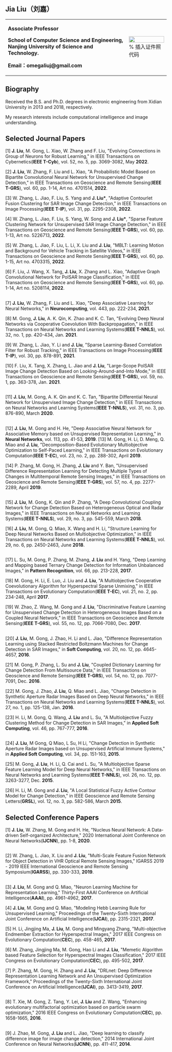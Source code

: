 ## Jia Liu（刘嘉）
<table border="0">
  <tr>
    <td width="75%">
      <p><b>Associate Professor</b></p>
      <p><b>School of Computer Science and Engineering, Nanjing University of Science and Technology.</b></p>
      <p><b>Email：omegaliuj@gmail.com</b></p>
    </td>
    <td width="25%">
      <img src="/zhengjianzhao.jpg" width="100%">      % 插入证件照代码
    </td>
  </tr>
</table>

## Biography
Received the B.S. and Ph.D. degrees in electronic engineering from Xidian University in 2013 and 2018, respectively.

My research interests include computational intelligence and image understanding.

## Selected Journal Papers
[1] <b>J. Liu</b>, M. Gong, L. Xiao, W. Zhang and F. Liu, "Evolving Connections in Group of Neurons for Robust Learning," in IEEE Transactions on Cybernetics(<b>IEEE T-Cyb</b>), vol. 52, no. 5, pp. 3069-3082, May <b>2022</b>.

[2] <b>J. Liu</b>, W. Zhang, F. Liu and L. Xiao, "A Probabilistic Model Based on Bipartite Convolutional Neural Network for Unsupervised Change Detection," in IEEE Transactions on Geoscience and Remote Sensing(<b>IEEE T-GRS</b>), vol. 60, pp. 1-14, Art no. 4701514, <b>2022</b>.

[3] W. Zhang, L. Jiao, F. Liu, S. Yang and <b>J. Liu*</b>, "Adaptive Contourlet Fusion Clustering for SAR Image Change Detection," in IEEE Transactions on Image Processing(<b>IEEE T-IP</b>), vol. 31, pp. 2295-2308, <b>2022</b>.

[4] W. Zhang, L. Jiao, F. Liu, S. Yang, W. Song and <b>J. Liu*</b>, "Sparse Feature Clustering Network for Unsupervised SAR Image Change Detection," in IEEE Transactions on Geoscience and Remote Sensing(<b>IEEE T-GRS</b>), vol. 60, pp. 1-13, Art no. 5226713, <b>2022</b>.

[5] W. Zhang, L. Jiao, F. Liu, L. Li, X. Liu and <b>J. Liu</b>, "MBLT: Learning Motion and Background for Vehicle Tracking in Satellite Videos," in IEEE Transactions on Geoscience and Remote Sensing(<b>IEEE T-GRS</b>), vol. 60, pp. 1-15, Art no. 4703315, <b>2022</b>.

[6] F. Liu, J. Wang, X. Tang, <b>J. Liu</b>, X. Zhang and L. Xiao, "Adaptive Graph Convolutional Network for PolSAR Image Classification," in IEEE Transactions on Geoscience and Remote Sensing(<b>IEEE T-GRS</b>), vol. 60, pp. 1-14, Art no. 5208114, <b>2022</b>.
## 
[7] <b>J. Liu</b>, W. Zhang, F. Liu and L. Xiao, "Deep Associative Learning for Neural Networks," in <b>Neurocomputing</b>, vol. 443, pp. 222-234, <b>2021</b>.

[8] M. Gong, <b>J. Liu</b>, A. K. Qin, K. Zhao and K. C. Tan, "Evolving Deep Neural Networks via Cooperative Coevolution With Backpropagation," in IEEE Transactions on Neural Networks and Learning Systems(<b>IEEE T-NNLS</b>), vol. 32, no. 1, pp. 420-434, Jan. <b>2021</b>.

[9] W. Zhang, L. Jiao, Y. Li and <b>J. Liu</b>, "Sparse Learning-Based Correlation Filter for Robust Tracking," in IEEE Transactions on Image Processing(<b>IEEE T-IP</b>), vol. 30, pp. 878-891, <b>2021</b>.

[10] F. Liu, X. Tang, X. Zhang, L. Jiao and <b>J. Liu</b>, "Large-Scope PolSAR Image Change Detection Based on Looking-Around-and-Into Mode," in IEEE Transactions on Geoscience and Remote Sensing(<b>IEEE T-GRS</b>), vol. 59, no. 1, pp. 363-378, Jan. <b>2021</b>.
## 
[11] <b>J. Liu</b>, M. Gong, A. K. Qin and K. C. Tan, "Bipartite Differential Neural Network for Unsupervised Image Change Detection," in IEEE Transactions on Neural Networks and Learning Systems(<b>IEEE T-NNLS</b>), vol. 31, no. 3, pp. 876-890, March <b>2020</b>.
## 
[12] <b>J. Liu</b>, M. Gong and H. He, "Deep Associative Neural Network for Associative Memory based on Unsupervised Representation Learning," in <b>Neural Networks</b>, vol. 113, pp. 41-53, <b>2019</b>.
[13] M. Gong, H. Li, D. Meng, Q. Miao and <b>J. Liu</b>, "Decomposition-Based Evolutionary Multiobjective Optimization to Self-Paced Learning," in IEEE Transactions on Evolutionary Computation(<b>IEEE T-EC</b>), vol. 23, no. 2, pp. 288-302, April <b>2019</b>.

[14] P. Zhang, M. Gong, H. Zhang, <b>J. Liu</b> and Y. Ban, "Unsupervised Difference Representation Learning for Detecting Multiple Types of Changes in Multitemporal Remote Sensing Images," in IEEE Transactions on Geoscience and Remote Sensing(<b>IEEE T-GRS</b>), vol. 57, no. 4, pp. 2277-2289, April <b>2019</b>.
##
[15] <b>J. Liu</b>, M. Gong, K. Qin and P. Zhang, "A Deep Convolutional Coupling Network for Change Detection Based on Heterogeneous Optical and Radar Images," in IEEE Transactions on Neural Networks and Learning Systems(<b>IEEE T-NNLS</b>), vol. 29, no. 3, pp. 545-559, March <b>2018</b>.

[16] <b>J. Liu</b>, M. Gong, Q. Miao, X. Wang and H. Li, "Structure Learning for Deep Neural Networks Based on Multiobjective Optimization," in IEEE Transactions on Neural Networks and Learning Systems(<b>IEEE T-NNLS</b>), vol. 29, no. 6, pp. 2450-2463, June <b>2018</b>.
##
[17] L. Su, M. Gong, P. Zhang, M. Zhang, <b>J. Liu</b> and H. Yang, "Deep Learning and Mapping based Ternary Change Detection for Information Unbalanced Images," in <b>Pattern Recognition</b>, vol. 66, pp. 213-228, <b>2017</b>.

[18] M. Gong, H. Li, E. Luo, J. Liu and <b>J. Liu</b>, "A Multiobjective Cooperative Coevolutionary Algorithm for Hyperspectral Sparse Unmixing," in IEEE Transactions on Evolutionary Computation(<b>IEEE T-EC</b>), vol. 21, no. 2, pp. 234-248, April <b>2017</b>.

[19] W. Zhao, Z. Wang, M. Gong and <b>J. Liu</b>, "Discriminative Feature Learning for Unsupervised Change Detection in Heterogeneous Images Based on a Coupled Neural Network," in IEEE Transactions on Geoscience and Remote Sensing(<b>IEEE T-GRS</b>), vol. 55, no. 12, pp. 7066-7080, Dec. <b>2017</b>.
##
[20] <b>J. Liu</b>, M. Gong, J. Zhao, H. Li and L. Jiao, "Difference Representation Learning using Stacked Restricted Boltzmann Machines for Change Detection in SAR Images," in <b>Soft Computing</b>, vol. 20, no. 12, pp. 4645-4657, <b>2016</b>.

[21] M. Gong, P. Zhang, L. Su and <b>J. Liu</b>, "Coupled Dictionary Learning for Change Detection From Multisource Data," in IEEE Transactions on Geoscience and Remote Sensing(<b>IEEE T-GRS</b>), vol. 54, no. 12, pp. 7077-7091, Dec. <b>2016</b>.

[22] M. Gong, J. Zhao, <b>J. Liu</b>, Q. Miao and L. Jiao, "Change Detection in Synthetic Aperture Radar Images Based on Deep Neural Networks," in IEEE Transactions on Neural Networks and Learning Systems(<b>IEEE T-NNLS</b>), vol. 27, no. 1, pp. 125-138, Jan. <b>2016</b>.

[23] H. Li, M. Gong, Q. Wang, <b>J. Liu</b> and L. Su, "A Multiobjective Fuzzy Clustering Method for Change Detection in SAR Images," in <b>Applied Soft Computing</b>, vol. 46, pp. 767-777, <b>2016</b>.
##
[24] <b>J. Liu</b>, M Gong, Q Miao, L Su, H Li, "Change Detection in Synthetic Aperture Radar Images based on Unsupervised Artificial Immune Systems," in <b>Applied Soft Computing</b>, vol. 34, pp. 151-163, <b>2015</b>.

[25] M. Gong, <b>J. Liu</b>, H. Li, Q. Cai and L. Su, "A Multiobjective Sparse Feature Learning Model for Deep Neural Networks," in IEEE Transactions on Neural Networks and Learning Systems(<b>IEEE T-NNLS</b>), vol. 26, no. 12, pp. 3263-3277, Dec. <b>2015</b>.

[26] H. Li, M. Gong and <b>J. Liu</b>, "A Local Statistical Fuzzy Active Contour Model for Change Detection," in IEEE Geoscience and Remote Sensing Letters(<b>GRSL</b>), vol. 12, no. 3, pp. 582-586, March <b>2015</b>.



## Selected Conference Papers
[1] <b>J. Liu</b>, W. Zhang, M. Gong and H. He, "Nucleus Neural Network: A Data-driven Self-organized Architecture," 2020 International Joint Conference on Neural Networks(<b>IJCNN</b>), pp. 1-8, <b>2020</b>.
##
[2] W. Zhang, L. Jiao, X. Liu and <b>J. Liu</b>, "Multi-Scale Feature Fusion Network for Object Detection in VHR Optical Remote Sensing Images," IGARSS 2019 - 2019 IEEE International Geoscience and Remote Sensing Symposium(<b>IGARSS</b>), pp. 330-333, <b>2019</b>.
##
[3] <b>J. Liu</b>, M. Gong and Q. Miao, "Neuron Learning Machine for Representation Learning," Thirty-First AAAI Conference on Artificial Intelligence(<b>AAAI</b>), pp. 4961-4962, <b>2017</b>.

[4] <b>J. Liu</b>, M. Gong and Q. Miao, "Modeling Hebb Learning Rule for Unsupervised Learning," Proceedings of the Twenty-Sixth International Joint Conference on Artificial Intelligence(<b>IJCAI</b>), pp. 2315-2321, <b>2017</b>.

[5] H. Li, Jingjing Ma, <b>J. Liu</b>, M. Gong and Mingyang Zhang, "Multi-objective Endmember Extraction for Hyperspectral Images," 2017 IEEE Congress on Evolutionary Computation(<b>CEC</b>), pp. 458-465, <b>2017</b>.

[6] M. Zhang, Jingjing Ma, M. Gong, Hao Li and <b>J. Liu</b>, "Memetic Algorithm based Feature Selection for Hyperspectral Images Classification," 2017 IEEE Congress on Evolutionary Computation(<b>CEC</b>), pp. 495-502, <b>2017</b>.

[7] P. Zhang, M. Gong, H. Zhang and <b>J. Liu</b>, "DRLnet: Deep Difference Representation Learning Network and An Unsupervised Optimization Framework," Proceedings of the Twenty-Sixth International Joint Conference on Artificial Intelligence(<b>IJCAI</b>), pp. 3413-3419, <b>2017</b>.
##
[8] T. Xie, M. Gong, Z. Tang, Y. Lei, <b>J. Liu</b> and Z. Wang, "Enhancing evolutionary multifactorial optimization based on particle swarm optimization," 2016 IEEE Congress on Evolutionary Computation(<b>CEC</b>), pp. 1658-1665, <b>2016</b>.
##
[9] J. Zhao, M. Gong, <b>J. Liu</b> and L. Jiao, "Deep learning to classify difference image for image change detection," 2014 International Joint Conference on Neural Networks(<b>IJCNN</b>), pp. 411-417, <b>2014</b>.
